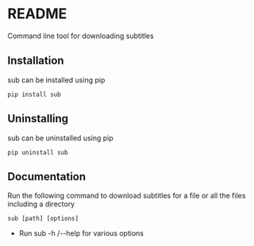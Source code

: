 # README

Command line tool for downloading subtitles

## Installation

sub can be installed using pip

```
pip install sub

```

## Uninstalling

sub can be uninstalled using pip

```
pip uninstall sub

```

## Documentation

Run the following command to download subtitles for a file or all the files including a directory

```
sub [path] [options]

```

* Run sub -h /--help for various options
